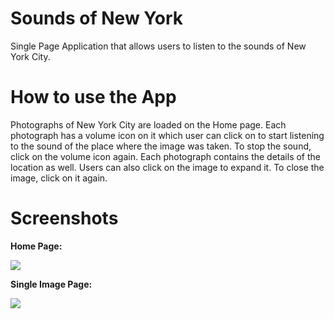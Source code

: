 # Sounds of New York
Single Page Application that allows users to listen to the sounds of New York City. 

# How to use the App
Photographs of New York City are loaded on the Home page. Each photograph has a volume icon on it which user can click on to start listening to the sound of the place where the image was taken. To stop the sound, click on the volume icon again. Each photograph contains the details of the location as well. Users can also click on the image to expand it. To close the image, click on it again.

# Screenshots

**Home Page:**

![](https://cloudup.com/cUyR82Nlkjr+)

**Single Image Page:**

![](https://cloudup.com/c9FKo05W5FN+)
